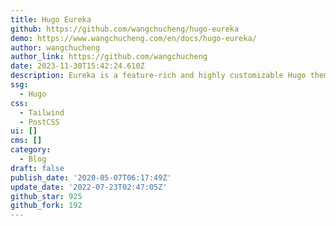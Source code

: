 ```yaml
---
title: Hugo Eureka
github: https://github.com/wangchucheng/hugo-eureka
demo: https://www.wangchucheng.com/en/docs/hugo-eureka/
author: wangchucheng
author_link: https://github.com/wangchucheng
date: 2023-11-30T15:42:24.610Z
description: Eureka is a feature-rich and highly customizable Hugo theme.
ssg:
  - Hugo
css:
  - Tailwind
  - PostCSS
ui: []
cms: []
category:
  - Blog
draft: false
publish_date: '2020-05-07T06:17:49Z'
update_date: '2022-07-23T02:47:05Z'
github_star: 925
github_fork: 192
---
```


